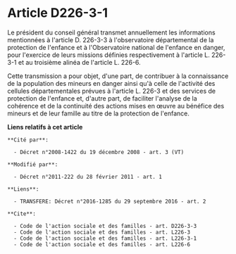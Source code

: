 # Article D226-3-1

Le président du conseil général transmet annuellement les informations mentionnées à l'article D. 226-3-3 à l'observatoire
départemental de la protection de l'enfance et à l'Observatoire national de l'enfance en danger, pour l'exercice de leurs
missions définies respectivement à l'article L. 226-3-1 et au troisième alinéa de l'article L. 226-6. 

Cette transmission a pour objet, d'une part, de contribuer à la connaissance de la population des mineurs en danger ainsi
qu'à celle de l'activité des cellules départementales prévues à l'article L. 226-3 et des services de protection de l'enfance
et, d'autre part, de faciliter l'analyse de la cohérence et de la continuité des actions mises en œuvre au bénéfice des
mineurs et de leur famille au titre de la protection de l'enfance.

**Liens relatifs à cet article**

	**Cité par**:

	  - Décret n°2008-1422 du 19 décembre 2008 - art. 3 (VT)

	**Modifié par**:

	  - Décret n°2011-222 du 28 février 2011 - art. 1

	**Liens**:

	  - TRANSFERE: Décret n°2016-1285 du 29 septembre 2016 - art. 2

	**Cite**:

	  - Code de l'action sociale et des familles - art. D226-3-3
	  - Code de l'action sociale et des familles - art. L226-3
	  - Code de l'action sociale et des familles - art. L226-3-1
	  - Code de l'action sociale et des familles - art. L226-6
